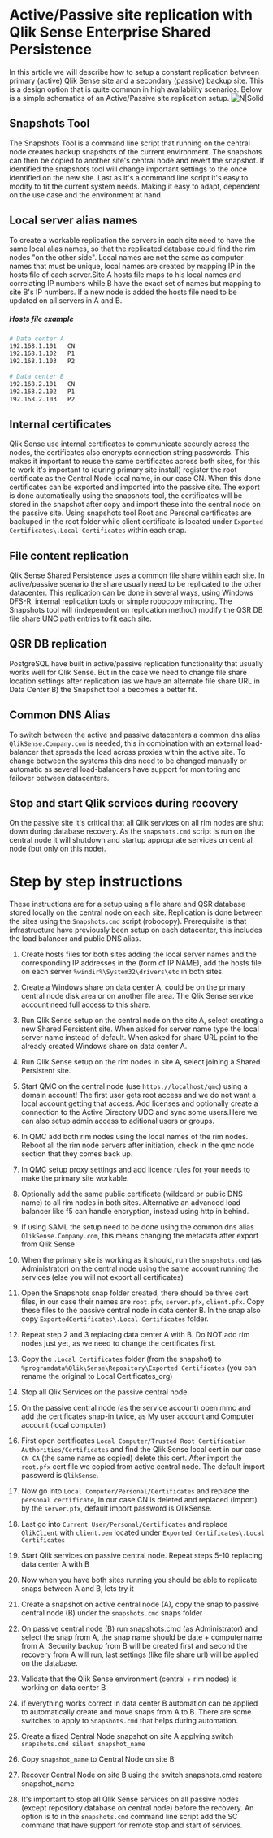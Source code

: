 # Active/Passive site replication with Qlik Sense Enterprise Shared Persistence
In this article we will describe how to setup a constant replication between primary (active) Qlik Sense site and a secondary (passive) backup site. This is a design option that is quite common in high availability scenarios. Below is a simple schematics of an Active/Passive site replication setup.
![N|Solid](https://raw.githubusercontent.com/QlikDeploymentFramework/Snapshots/master/Images/Active_passive.jpg)

## Snapshots Tool
The Snapshots Tool is a command line script that running on the central node creates backup snapshots of the current environment. The snapshots can then be copied to another site's central node and revert the snapshot. If identified the snapshots tool will change important settings to the once identified on the new site. Last as it's a command line script it's easy to modify to fit the current system needs. Making it easy to adapt, dependent on the use case and the environment at hand.

## Local server alias names
To create a workable replication the servers in each site need to have the same local alias names, so that the replicated database could find the rim nodes "on the other side". Local names are not the same as computer names that must be unique, local names are created by mapping IP in the hosts file of each server.Site A hosts file maps to his local names and correlating IP numbers while B have the exact set of names but mapping to site B's IP numbers. If a new node is added the hosts file need to be updated on all servers in A and B. 
##### Hosts file example
```sh
# Data center A
192.168.1.101   CN
192.168.1.102   P1
192.168.1.103   P2
  
# Data center B
192.168.2.101   CN
192.168.2.102   P1
192.168.2.103   P2
```
## Internal certificates
Qlik Sense use internal certificates to communicate securely across the nodes, the certificates also encrypts connection string passwords. This makes it important to reuse the same certificates across both sites, for this to work it's important to (during primary site install) register the root certificate as the Central Node local name, in our case CN. When this done certificates can be exported and imported into the passive site. The export is done automatically using the snapshots tool, the certificates will be stored in the snapshot after copy and import these into the central node on the passive site. Using snapshots tool Root and Personal certificates are backuped in the root folder while client certificate is located under `Exported Certificates\.Local Certificates` within each snap.
## File content replication
Qlik Sense Shared Persistence uses a common file share within each site. In active/passive scenario the share usually need to be replicated to the other datacenter. This replication can be done in several ways, using Windows DFS-R, internal replication tools or simple robocopy mirroring. The Snapshots tool will (independent on replication method) modify the QSR DB file share UNC path entries to fit each site.
## QSR DB replication
PostgreSQL have built in active/passive replication functionality that usually works well for Qlik Sense. But in the case we need to change file share location settings after replication (as we have an alternate file share URL in Data Center B) the Snapshot tool a becomes a better fit.
## Common DNS Alias
To switch between the active and passive datacenters a common dns alias `QlikSense.Company.com` is needed, this in combination with an external load-balancer that spreads the load across proxies within the active site. To change between the systems this dns need to be changed manually or automatic as several load-balancers have support for monitoring and failover between datacenters.
## Stop and start Qlik services during recovery
On the passive site it's critical that all Qlik services on all rim nodes are shut down during database recovery. As the `snapshots.cmd` script is run on the central node it will shutdown and startup appropriate services on central node (but only on this node).
# Step by step instructions
These instructions are for a setup using a file share and QSR database stored locally on the central node on each site. Replication is done between the sites using the `Snapshots.cmd` script (robocopy). Prerequisite is that infrastructure have previously been setup on each datacenter, this includes the load balancer and public DNS alias.
1. Create hosts files for both sites adding the local server names and the corresponding IP addresses in the (form of IP NAME), add the hosts file on each server `%windir%\System32\drivers\etc` in both sites.
2. Create a Windows share on data center A, could be on the primary central node disk area or on another file area. The Qlik Sense service account need full access to this share.
3. Run Qlik Sense setup on the central node on the site A, select creating a new Shared Persistent site. When asked for server name type the local server name instead of default. When asked for share URL point to the already created Windows share on data center A.
4. Run Qlik Sense setup on the rim nodes in site A, select joining a Shared Persistent site.
5. Start QMC on the central node (use `https://localhost/qmc`) using a domain account! The first user gets root access and we do not want a local account getting that access. Add licenses and optionally create a connection to the Active Directory UDC and sync some users.Here we can also setup admin access to aditional users or groups.
6. In QMC add both rim nodes using the local names of the rim nodes. Reboot all the rim node servers after initiation, check in the qmc node section that they comes back up.
7. In QMC setup proxy settings and add licence rules for your needs to make the primary site workable.
8. Optionally add the same public certificate (wildcard or public DNS name) to all rim nodes in both sites. Alternative an advanced load balancer like f5 can handle encryption, instead using http in behind.
9. If using SAML the setup need to be done using the common dns alias `QlikSense.Company.com`, this means changing the metadata after export from Qlik Sense
10. When the primary site is working as it should, run the `snapshots.cmd` (as Administrator) on the central node using the same account running the services (else you will not export all certificates)
11. Open the Snapshots snap folder created, there should be three cert files, in our case their names are `root.pfx`, `server.pfx`, `client.pfx`. Copy these files to the passive central node in data center B. In the snap also copy `ExportedCertificates\.Local Certificates` folder.
12. Repeat step 2 and 3 replacing data center A with B. Do NOT add rim nodes just yet, as we need to change the certificates first.
13. Copy the `.Local Certificates` folder (from the snapshot) to `%programdata%Qlik\Sense\Repository\Exported Certificates` (you can rename the original to Local Certificates_org) 
14. Stop all Qlik Services on the passive central node
15. On the passive central node (as the service account) open mmc and add the certificates snap-in twice, as My user account and Computer account (local computer)

  1. First open certificates `Local Computer/Trusted Root Certification Authorities/Certificates` and find the Qlik Sense local cert in our case `CN-CA` (the same name as copied) delete this cert. After import the `root.pfx` cert file we copied from active central node. The default import password is `QlikSense`.
  2. Now go into `Local Computer/Personal/Certificates` and replace the `personal certificate`, in our case CN is deleted and replaced (import) by the `server.pfx`, default import password is QlikSense.
  3. Last go into `Current User/Personal/Certificates` and replace `QlikClient` with `client.pem` located under `Exported Certificates\.Local Certificates`
16. Start Qlik services on passive central node. Repeat steps 5-10 replacing data center A with B
17. Now when you have both sites running you should be able to replicate snaps between A and B, lets try it
  1. Create a snapshot on active central node (A), copy the snap to passive central node (B) under the `snapshots.cmd` snaps folder
  2. On passive central node (B) run snapshots.cmd (as Administrator) and select the snap from A, the snap name should be date + computername from A. Security backup from B will be created first and second the recovery from A will run, last settings (like file share url) will be applied on the database.
  3. Validate that the Qlik Sense environment (central + rim nodes) is working on data center B
18. if everything works correct in data center B automation can be applied to automatically create and move snaps from A to B. There are some switches to apply to `Snapshots.cmd` that helps during automation.
  1. Create a fixed Central Node snapshot on site A applying switch `snapshots.cmd silent snapshot_name`
  2. Copy `snapshot_name` to Central Node on site B
  3. Recover Central Node on site B using the switch snapshots.cmd restore snapshot_name
19. It's important to stop all Qlik Sense services on all passive nodes (except repository database on central node) before the recovery. An option is to in the `snapshots.cmd` command line script add the SC command that have support for remote stop and start of services.
